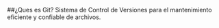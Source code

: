 ##¿Ques es Git?
Sistema de Control de Versiones para el mantenimiento eficiente
y confiable de archivos.
